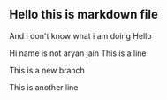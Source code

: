 ## Hello this is markdown file

And i don't know what i am doing
Hello

Hi name is not aryan jain
This is a line

This is a new branch

This is another line